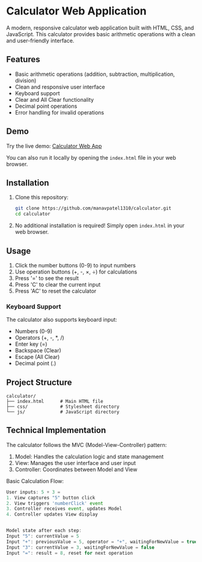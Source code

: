 # Calculator Web Application

A modern, responsive calculator web application built with HTML, CSS, and JavaScript. This calculator provides basic arithmetic operations with a clean and user-friendly interface.

## Features

- Basic arithmetic operations (addition, subtraction, multiplication, division)
- Clean and responsive user interface
- Keyboard support
- Clear and All Clear functionality
- Decimal point operations
- Error handling for invalid operations

## Demo

Try the live demo: [Calculator Web App](https://manavpatel1310.github.io/calculator/)

You can also run it locally by opening the `index.html` file in your web browser.

## Installation

1. Clone this repository:
   ```bash
   git clone https://github.com/manavpatel1310/calculator.git
   cd calculator
   ```

2. No additional installation is required! Simply open `index.html` in your web browser.

## Usage

1. Click the number buttons (0-9) to input numbers
2. Use operation buttons (+, -, ×, ÷) for calculations
3. Press '=' to see the result
4. Press 'C' to clear the current input
5. Press 'AC' to reset the calculator

### Keyboard Support

The calculator also supports keyboard input:
- Numbers (0-9)
- Operators (+, -, *, /)
- Enter key (=)
- Backspace (Clear)
- Escape (All Clear)
- Decimal point (.)

## Project Structure

```
calculator/
├── index.html      # Main HTML file
├── css/            # Stylesheet directory
└── js/             # JavaScript directory
```

## Technical Implementation

The calculator follows the MVC (Model-View-Controller) pattern:

1. Model: Handles the calculation logic and state management
2. View: Manages the user interface and user input
3. Controller: Coordinates between Model and View

Basic Calculation Flow:
```javascript
User inputs: 5 + 3 =
1. View captures "5" button click
2. View triggers 'numberClick' event
3. Controller receives event, updates Model
4. Controller updates View display


Model state after each step:
Input "5": currentValue = 5
Input "+": previousValue = 5, operator = "+", waitingForNewValue = true
Input "3": currentValue = 3, waitingForNewValue = false
Input "=": result = 8, reset for next operation